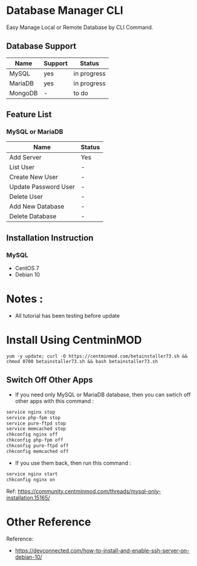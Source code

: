 # Database Manager CLI

Easy Manage Local or Remote Database by CLI Command.

## Database Support
| Name    | Support | Status      |
| ------- | ------- | ----------- |
| MySQL   | yes     | in progress |
| MariaDB | yes     | in progress |
| MongoDB | -       | to do       |

## Feature List
### MySQL or MariaDB
| Name                 | Status |
| -------------------- | ------ |
| Add Server           | Yes    |
| List User            | -      |
| Create New User      | -      |
| Update Password User | -      |
| Delete User          | -      |
| Add New Database     | -      |
| Delete Database      | -      |

## Installation Instruction
### MySQL
- CentOS 7
- Debian 10

# Notes :
- All tutorial has been testing before update

# Install Using CentminMOD

```
yum -y update; curl -O https://centminmod.com/betainstaller73.sh && chmod 0700 betainstaller73.sh && bash betainstaller73.sh
```

## Switch Off Other Apps
- If you need only MySQL or MariaDB database, then you can swtich off other apps with this command :
```bash
service nginx stop
service php-fpm stop
service pure-ftpd stop
service memcached stop
chkconfig nginx off
chkconfig php-fpm off
chkconfig pure-ftpd off
chkconfig memcached off
```

- If you use them back, then run this command :
```bash
service nginx start
chkconfig nginx on
```

Ref: https://community.centminmod.com/threads/mysql-only-installation.15165/

# Other Reference
Reference: 
- https://devconnected.com/how-to-install-and-enable-ssh-server-on-debian-10/